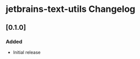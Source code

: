 <!-- Keep a Changelog guide -> https://keepachangelog.com -->

# jetbrains-text-utils Changelog

## [0.1.0]
### Added
- Initial release
